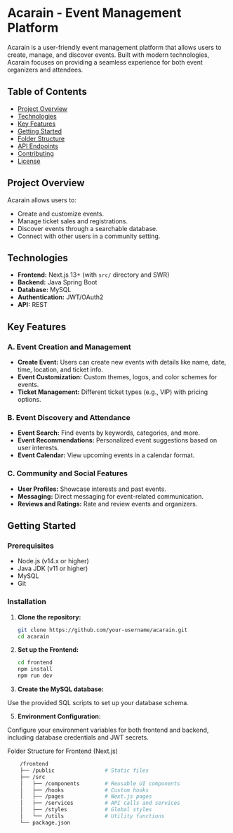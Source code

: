 # Acarain - Event Management Platform

Acarain is a user-friendly event management platform that allows users to create, manage, and discover events. Built with modern technologies, Acarain focuses on providing a seamless experience for both event organizers and attendees.

## Table of Contents
- [Project Overview](#project-overview)
- [Technologies](#technologies)
- [Key Features](#key-features)
- [Getting Started](#getting-started)
- [Folder Structure](#folder-structure)
- [API Endpoints](#api-endpoints)
- [Contributing](#contributing)
- [License](#license)

## Project Overview

Acarain allows users to:
- Create and customize events.
- Manage ticket sales and registrations.
- Discover events through a searchable database.
- Connect with other users in a community setting.

## Technologies

- **Frontend:** Next.js 13+ (with `src/` directory and SWR)
- **Backend:** Java Spring Boot
- **Database:** MySQL
- **Authentication:** JWT/OAuth2
- **API:** REST

## Key Features

### A. Event Creation and Management
- **Create Event:** Users can create new events with details like name, date, time, location, and ticket info.
- **Event Customization:** Custom themes, logos, and color schemes for events.
- **Ticket Management:** Different ticket types (e.g., VIP) with pricing options.

### B. Event Discovery and Attendance
- **Event Search:** Find events by keywords, categories, and more.
- **Event Recommendations:** Personalized event suggestions based on user interests.
- **Event Calendar:** View upcoming events in a calendar format.

### C. Community and Social Features
- **User Profiles:** Showcase interests and past events.
- **Messaging:** Direct messaging for event-related communication.
- **Reviews and Ratings:** Rate and review events and organizers.

## Getting Started

### Prerequisites

- Node.js (v14.x or higher)
- Java JDK (v11 or higher)
- MySQL
- Git

### Installation

1. **Clone the repository:**
   ```bash
   git clone https://github.com/your-username/acarain.git
   cd acarain

2. **Set up the Frontend:**


    ```bash
    cd frontend
    npm install
    npm run dev
    ```

4. **Create the MySQL database:**

Use the provided SQL scripts to set up your database schema.

5. **Environment Configuration:**

Configure your environment variables for both frontend and backend, including database credentials and JWT secrets.

Folder Structure for Frontend (Next.js)
```bash
    /frontend
    ├── /public                # Static files
    ├── /src
    │   ├── /components        # Reusable UI components
    │   ├── /hooks             # Custom hooks
    │   ├── /pages             # Next.js pages
    │   ├── /services          # API calls and services
    │   ├── /styles            # Global styles
    │   └── /utils             # Utility functions
    └── package.json
```
